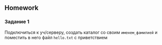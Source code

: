 ##  Homework

### Задание 1
Подключиться к уч/серверу, создать каталог со своим `именем_фамилией` и поместить в него файл `hello.txt` с приветствием